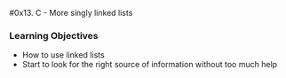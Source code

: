 #0x13. C - More singly linked lists

### Learning Objectives

- How to use linked lists
- Start to look for the right source of information without too much help

